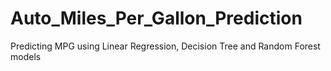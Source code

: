 # Auto_Miles_Per_Gallon_Prediction
Predicting MPG using Linear Regression, Decision Tree and Random Forest models

